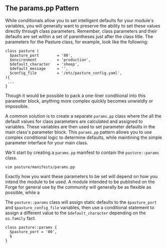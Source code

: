 ## The params.pp Pattern

While conditionals allow you to set intelligent defaults for your module's
variables, you will generally want to preserve the ability to set these values
directly through class parameters. Remember, class parameters and their
defaults are set within a set of parentheses just after the class title. The
parameters for the Pasture class, for example, look like the following:

```puppet
class pasture (
  $pasture_port        = '80',
  $environment         = 'production',
  $default_character   = 'sheep',
  $default_message     = '',
  $config_file         = '/etc/pasture_config.yaml',
){
 ...
}
```

Though it would be possible to pack a one-liner conditional into this parameter
block, anything more complex quickly becomes unwieldly or impossible.

A common solution is to create a separate `params.pp` class where the all the
default values for class parameters are calculated and assigned to variables.
These variables are then used to set parameter defaults in the main class's
parameter block. This `params.pp` pattern allows you to use complex conditional
logic to determine defaults, while maintining the simple parameter interface
for your main class.

We'll start by creating a `params.pp` manifest to contain the `pasture::params`
class.

    vim pasture/manifests/params.pp

Exactly how you want these parameters to be set will depend on how you intend
the module to be used. A module intended to be published on the Forge for
general use by the community will generally be as flexible as possible, while
a

The `pasture::params` class will assign static defaults to the `$pasture_port`
and `$pasture_config_file` variables, then use a conditional statement to
assign a different value to the `$default_character` depending on the
`os.family` fact.

```puppet
class pasture::params {
  $pasture_port = '80',
  $
}
